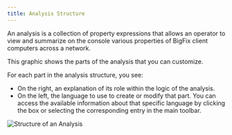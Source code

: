 ```yaml
---
title: Analysis Structure
---
```


An analysis is a collection of property expressions that allows an operator to view and summarize on the console various properties of BigFix client computers across a network.

This graphic shows the parts of the analysis that you can customize.

For each part in the analysis structure, you see:

* On the right, an explanation of its role within the logic of the analysis.
* On the left, the language to use to create or modify that part. You can access the available information about that specific language by clicking the box or selecting the corresponding entry in the main toolbar.

![Structure of an Analysis](/static/img/analysis-structure.png "Structure of an Analysis")
